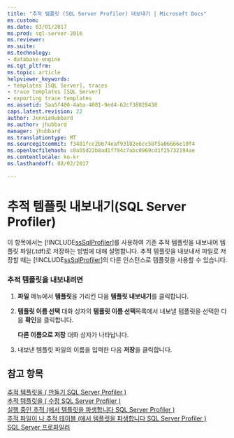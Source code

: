```yaml
---
title: "추적 템플릿 (SQL Server Profiler) 내보내기 | Microsoft Docs"
ms.custom: 
ms.date: 03/01/2017
ms.prod: sql-server-2016
ms.reviewer: 
ms.suite: 
ms.technology:
- database-engine
ms.tgt_pltfrm: 
ms.topic: article
helpviewer_keywords:
- templates [SQL Server], traces
- trace templates [SQL Server]
- exporting trace templates
ms.assetid: 5aa5f400-4aba-4081-9ed4-62cf38828438
caps.latest.revision: 22
author: JennieHubbard
ms.author: jhubbard
manager: jhubbard
ms.translationtype: MT
ms.sourcegitcommit: f3481fcc2bb74eaf93182e6cc58f5a06666e10f4
ms.openlocfilehash: c0a55d22b8ad1f794c7abc0969cd1f25732194ae
ms.contentlocale: ko-kr
ms.lasthandoff: 08/02/2017

---
```

# <a name="export-a-trace-template-sql-server-profiler"></a>추적 템플릿 내보내기(SQL Server Profiler)
  이 항목에서는 [!INCLUDE[ssSqlProfiler](../../includes/sssqlprofiler-md.md)]를 사용하여 기존 추적 템플릿을 내보내어 템플릿 파일(.tdf)로 저장하는 방법에 대해 설명합니다. 추적 템플릿을 내보내서 파일로 저장할 때는 [!INCLUDE[ssSqlProfiler](../../includes/sssqlprofiler-md.md)]의 다른 인스턴스로 템플릿을 사용할 수 있습니다.  
  
### <a name="to-export-a-trace-template"></a>추적 템플릿을 내보내려면  
  
1.  **파일** 메뉴에서 **템플릿**을 가리킨 다음 **템플릿 내보내기**를 클릭합니다.  
  
2.  **템플릿 이름 선택** 대화 상자의 **템플릿 이름 선택**목록에서 내보낼 템플릿을 선택한 다음 **확인**을 클릭합니다.  
  
     **다른 이름으로 저장** 대화 상자가 나타납니다.  
  
3.  내보낸 템플릿 파일의 이름을 입력한 다음 **저장**을 클릭합니다.  
  
## <a name="see-also"></a>참고 항목  
 [추적 템플릿을 &#40; 만들기 SQL Server Profiler &#41;](../../tools/sql-server-profiler/create-a-trace-template-sql-server-profiler.md)   
 [추적 템플릿을 &#40; 수정 SQL Server Profiler &#41;](../../tools/sql-server-profiler/modify-a-trace-template-sql-server-profiler.md)   
 [실행 중인 추적 &#40;에서 템플릿을 파생합니다 SQL Server Profiler &#41;](../../tools/sql-server-profiler/derive-a-template-from-a-running-trace-sql-server-profiler.md)   
 [추적 파일이 나 추적 테이블 &#40;에서 템플릿을 파생합니다 SQL Server Profiler &#41;](../../tools/sql-server-profiler/derive-a-template-from-a-trace-file-or-trace-table-sql-server-profiler.md)   
 [SQL Server 프로파일러](../../tools/sql-server-profiler/sql-server-profiler.md)  
  
  
